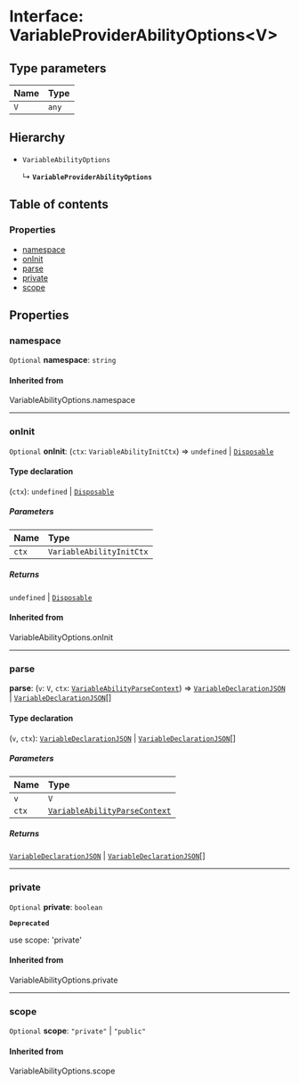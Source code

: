 # Interface: VariableProviderAbilityOptions\<V>

## Type parameters

| Name | Type |
| :------ | :------ |
| `V` | `any` |

## Hierarchy

* `VariableAbilityOptions`

  ↳ **`VariableProviderAbilityOptions`**

## Table of contents

### Properties

* [namespace](/auto-docs/free-layout-editor/interfaces/VariableProviderAbilityOptions.md#namespace)
* [onInit](/auto-docs/free-layout-editor/interfaces/VariableProviderAbilityOptions.md#oninit)
* [parse](/auto-docs/free-layout-editor/interfaces/VariableProviderAbilityOptions.md#parse)
* [private](/auto-docs/free-layout-editor/interfaces/VariableProviderAbilityOptions.md#private)
* [scope](/auto-docs/free-layout-editor/interfaces/VariableProviderAbilityOptions.md#scope)

## Properties

### namespace

`Optional` **namespace**: `string`

#### Inherited from

VariableAbilityOptions.namespace

***

### onInit

`Optional` **onInit**: (`ctx`: `VariableAbilityInitCtx`) => `undefined` | [`Disposable`](/auto-docs/free-layout-editor/interfaces/Disposable-1.md)

#### Type declaration

(`ctx`): `undefined` | [`Disposable`](/auto-docs/free-layout-editor/interfaces/Disposable-1.md)

##### Parameters

| Name | Type |
| :------ | :------ |
| `ctx` | `VariableAbilityInitCtx` |

##### Returns

`undefined` | [`Disposable`](/auto-docs/free-layout-editor/interfaces/Disposable-1.md)

#### Inherited from

VariableAbilityOptions.onInit

***

### parse

**parse**: (`v`: `V`, `ctx`: [`VariableAbilityParseContext`](/auto-docs/free-layout-editor/interfaces/VariableAbilityParseContext.md)) => [`VariableDeclarationJSON`](/auto-docs/free-layout-editor/types/VariableDeclarationJSON.md) | [`VariableDeclarationJSON`](/auto-docs/free-layout-editor/types/VariableDeclarationJSON.md)\[]

#### Type declaration

(`v`, `ctx`): [`VariableDeclarationJSON`](/auto-docs/free-layout-editor/types/VariableDeclarationJSON.md) | [`VariableDeclarationJSON`](/auto-docs/free-layout-editor/types/VariableDeclarationJSON.md)\[]

##### Parameters

| Name | Type |
| :------ | :------ |
| `v` | `V` |
| `ctx` | [`VariableAbilityParseContext`](/auto-docs/free-layout-editor/interfaces/VariableAbilityParseContext.md) |

##### Returns

[`VariableDeclarationJSON`](/auto-docs/free-layout-editor/types/VariableDeclarationJSON.md) | [`VariableDeclarationJSON`](/auto-docs/free-layout-editor/types/VariableDeclarationJSON.md)\[]

***

### private

`Optional` **private**: `boolean`

**`Deprecated`**

use scope: 'private'

#### Inherited from

VariableAbilityOptions.private

***

### scope

`Optional` **scope**: `"private"` | `"public"`

#### Inherited from

VariableAbilityOptions.scope
